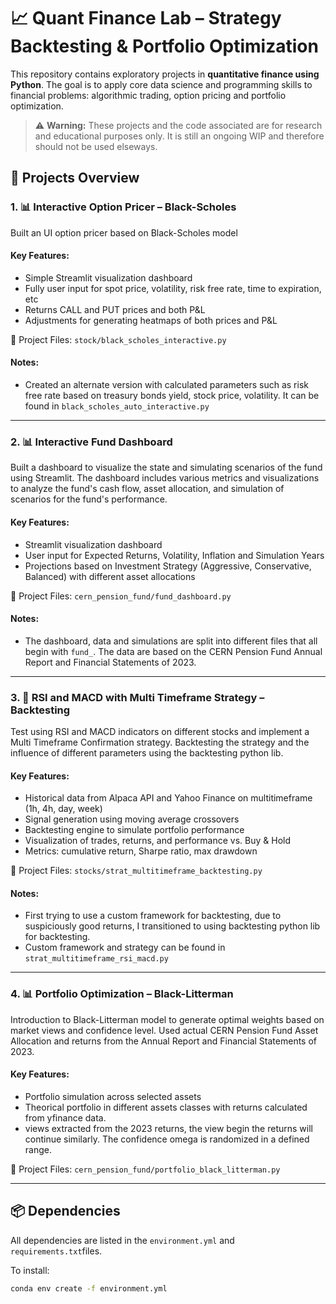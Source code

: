 # 📈 Quant Finance Lab – Strategy Backtesting & Portfolio Optimization

This repository contains exploratory projects in **quantitative finance using Python**. The goal is to apply core data science and programming skills to financial problems: algorithmic trading, option pricing and portfolio optimization.

> :warning: **Warning:** These projects and the code associated are for research and educational purposes only. It is still an ongoing WIP and therefore should not be used elseways.

## 🧠 Projects Overview

### 1. 📊 Interactive Option Pricer – Black-Scholes
Built an UI option pricer based on Black-Scholes model

#### Key Features:
- Simple Streamlit visualization dashboard
- Fully user input for spot price, volatility, risk free rate, time to expiration, etc
- Returns CALL and PUT prices and both P&L
- Adjustments for generating heatmaps of both prices and P&L

📁 Project Files: `stock/black_scholes_interactive.py`

#### Notes:
- Created an alternate version with calculated parameters such as risk free rate based on treasury bonds yield, stock price, volatility. It can be found in `black_scholes_auto_interactive.py`

---

### 2. 📊 Interactive Fund Dashboard
Built a dashboard to visualize the state and simulating scenarios of the fund using Streamlit. The dashboard includes various metrics and visualizations to analyze the fund's cash flow, asset allocation, and simulation of scenarios for the fund's performance.

#### Key Features:
- Streamlit visualization dashboard
- User input for Expected Returns, Volatility, Inflation and Simulation Years
- Projections based on Investment Strategy (Aggressive, Conservative, Balanced) with different asset allocations

📁 Project Files: `cern_pension_fund/fund_dashboard.py`

#### Notes:
- The dashboard, data and simulations are split into different files that all begin with `fund_`. The data are based on the CERN Pension Fund Annual Report and Financial Statements of 2023. 

---

### 3. 🧪 RSI and MACD with Multi Timeframe Strategy – Backtesting
Test using RSI and MACD indicators on different stocks and implement a Multi Timeframe Confirmation strategy. Backtesting the strategy and the influence of different parameters using the backtesting python lib.

#### Key Features:
- Historical data from Alpaca API and Yahoo Finance on multitimeframe (1h, 4h, day, week)
- Signal generation using moving average crossovers
- Backtesting engine to simulate portfolio performance
- Visualization of trades, returns, and performance vs. Buy & Hold
- Metrics: cumulative return, Sharpe ratio, max drawdown

📁 Project Files: `stocks/strat_multitimeframe_backtesting.py`

#### Notes:
- First trying to use a custom framework for backtesting, due to suspiciously good returns, I transitioned to using backtesting python lib for backtesting. 
- Custom framework and strategy can be found in `strat_multitimeframe_rsi_macd.py`

---

### 4. 📊 Portfolio Optimization – Black-Litterman
Introduction to Black-Litterman model to generate optimal weights based on market views and confidence level.
Used actual CERN Pension Fund Asset Allocation and returns from the Annual Report and Financial Statements of 2023.

#### Key Features:
- Portfolio simulation across selected assets
- Theorical portfolio in different assets classes with returns calculated from yfinance data.
- views extracted from the 2023 returns, the view begin the returns will continue similarly. The confidence omega is randomized in a defined range.

📁 Project Files: `cern_pension_fund/portfolio_black_litterman.py`

---

## 📦 Dependencies

All dependencies are listed in the `environment.yml` and `requirements.txt`files.

To install:

```bash
conda env create -f environment.yml